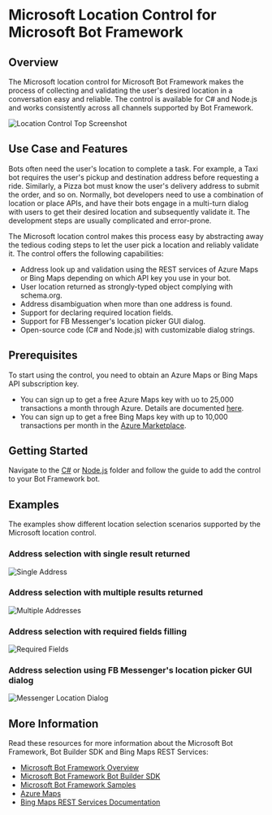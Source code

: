 # Microsoft Location Control for Microsoft Bot Framework

## Overview
The Microsoft location control for Microsoft Bot Framework makes the process of collecting and validating the user's desired location in a conversation easy and reliable. The control is available for C# and Node.js and works consistently across all channels supported by Bot Framework. 

![Location Control Top Screenshot](Images/skype_multiaddress_1.png)

## Use Case and Features
Bots often need the user's location to complete a task. For example, a Taxi bot requires the user's pickup and destination address before requesting a ride. Similarly, a Pizza bot must know the user's delivery address to submit the order, and so on. Normally, bot developers need to use a combination of location or place APIs, and have their bots engage in a multi-turn dialog with users to get their desired location and subsequently validate it. The development steps are usually complicated and error-prone.  

The Microsoft location control makes this process easy by abstracting away the tedious coding steps to let the user pick a location and reliably validate it. The control offers the following capabilities: 

- Address look up and validation using the REST services of Azure Maps or Bing Maps depending on which API key you use in your bot. 
- User location returned as strongly-typed object complying with schema.org.
- Address disambiguation when more than one address is found.
- Support for declaring required location fields.
- Support for FB Messenger's location picker GUI dialog.
- Open-source code (C# and Node.js) with customizable dialog strings. 

## Prerequisites
To start using the control, you need to obtain an Azure Maps or Bing Maps API subscription key. 

* You can sign up to get a free Azure Maps key with uo to 25,000 transactions a month through Azure. Details are documented [here](https://docs.microsoft.com/en-us/azure/azure-maps/how-to-manage-account-keys).
* You can sign up to get a free Bing Maps key with up to 10,000 transactions per month in the [Azure Marketplace](https://azure.microsoft.com/en-us/marketplace/partners/bingmaps/mapapis/).

## Getting Started
Navigate to the [C#](/CSharp) or [Node.js](/Node) folder and follow the guide to add the control to your Bot Framework bot. 

## Examples
The examples show different location selection scenarios supported by the Microsoft location control. 

### Address selection with single result returned

![Single Address](Images/skype_singleaddress_2.png)

### Address selection with multiple results returned

![Multiple Addresses](Images/skype_multiaddress_1.png)

### Address selection with required fields filling

![Required Fields](Images/skype_requiredaddress_1.png)

### Address selection using FB Messenger's location picker GUI dialog

![Messenger Location Dialog](Images/messenger_locationdialog_1.png)

## More Information
Read these resources for more information about the Microsoft Bot Framework, Bot Builder SDK and Bing Maps REST Services:

* [Microsoft Bot Framework Overview](https://docs.botframework.com/en-us/)
* [Microsoft Bot Framework Bot Builder SDK](https://github.com/Microsoft/BotBuilder)
* [Microsoft Bot Framework Samples](https://github.com/Microsoft/BotBuilder-Samples)
* [Azure Maps](https://azure.com/maps)
* [Bing Maps REST Services Documentation](https://msdn.microsoft.com/en-us/library/ff701713.aspx)

